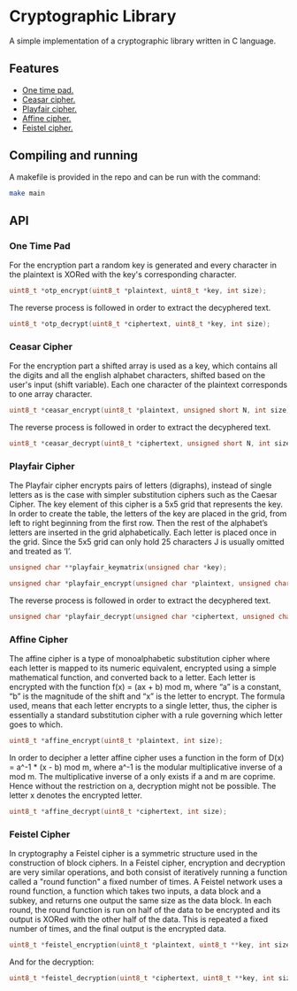 # Cryptographic Library

A simple implementation of a cryptographic library written in C language.

## Features

- [One time pad.](#one-time-pad)
- [Ceasar cipher.](#ceasar-cipher)
- [Playfair cipher.](#playfair-cipher)
- [Affine cipher.](#affine-cipher)
- [Feistel cipher.](#feistel-cipher)


## Compiling and running
A makefile is provided in the repo and can be run with the command:
```bash
make main
```


## API 
  
  
  
  
### One Time Pad
For the encryption part a random key is generated and every character in the plaintext is XORed with the key's corresponding character. 
```c
uint8_t *otp_encrypt(uint8_t *plaintext, uint8_t *key, int size);
```

The reverse process is followed in order to extract the decyphered text.

```c
uint8_t *otp_decrypt(uint8_t *ciphertext, uint8_t *key, int size);
```

### Ceasar Cipher
For the encryption part a shifted array is used as a key, which contains all the digits and all the english alphabet characters, shifted based on the user's input (shift variable). Each one character of the plaintext corresponds to one array character.

```c
uint8_t *ceasar_encrypt(uint8_t *plaintext, unsigned short N, int size);
```

The reverse process is followed in order to extract the decyphered text.

```c
uint8_t *ceasar_decrypt(uint8_t *ciphertext, unsigned short N, int size);
```

### Playfair Cipher
The Playfair cipher encrypts pairs of letters (digraphs), instead of single letters as is the case with simpler substitution ciphers such as the Caesar Cipher. The key element of this cipher is a 5x5 grid that represents the key. In order to create the table, the letters of the key are placed in the grid, from left to right beginning from the first row. Then the rest of the alphabet’s letters are inserted in the grid alphabetically. Each letter is placed once in the grid. Since the 5x5 grid can only hold 25 characters J is usually omitted and treated as ‘I’.

```c
unsigned char **playfair_keymatrix(unsigned char *key);
```
```c
unsigned char *playfair_encrypt(unsigned char *plaintext, unsigned char **key);
```
The reverse process is followed in order to extract the decyphered text.
```c
unsigned char *playfair_decrypt(unsigned char *ciphertext, unsigned char **key);
```

### Affine Cipher
The affine cipher is a type of monoalphabetic substitution cipher where each letter is mapped to its numeric equivalent, encrypted using a simple mathematical function, and converted back to a letter. Each letter is encrypted with the function f(x) = (ax + b) mod m, where “a” is a constant, “b” is the magnitude of the shift and “x” is the letter to encrypt. The formula used, means that each letter encrypts to a single letter, thus, the cipher is essentially a standard substitution cipher with a rule governing which letter goes to which.

```c
uint8_t *affine_encrypt(uint8_t *plaintext, int size);
```

In order to decipher a letter affine cipher uses a function in the form of D(x) = a^-1 * (x - b) mod m, where a^-1 is the modular multiplicative inverse of a mod m. The multiplicative inverse of a only exists if a and m are coprime. Hence without the restriction on a, decryption might not be
possible. The letter x denotes the encrypted letter.

```c
uint8_t *affine_decrypt(uint8_t *ciphertext, int size);
```

### Feistel Cipher
In cryptography a Feistel cipher is a symmetric structure used in the construction of block ciphers. In a Feistel cipher, encryption and decryption are very similar operations, and both consist of iteratively running a function called a "round function" a fixed number of times. A Feistel network uses a round function, a function which takes two inputs, a data block and a subkey, and returns one output the same size as the data block. In each round, the round function is run on half of the data to be encrypted and its output is XORed with the other half of the data. This is repeated a fixed number of times, and the final output is the encrypted data.

```c
uint8_t *feistel_encryption(uint8_t *plaintext, uint8_t **key, int size)
```

And for the decryption:

```c
uint8_t *feistel_decryption(uint8_t *ciphertext, uint8_t **key, int size);
```



